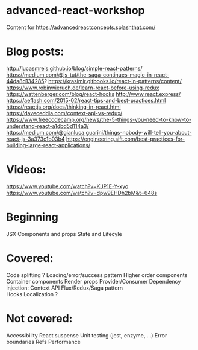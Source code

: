 # advanced-react-workshop
Content for https://advancedreactconcepts.splashthat.com/

# Blog posts: 
http://lucasmreis.github.io/blog/simple-react-patterns/
https://medium.com/@js_tut/the-saga-continues-magic-in-react-44da8d134285?
https://krasimir.gitbooks.io/react-in-patterns/content/
https://www.robinwieruch.de/learn-react-before-using-redux
https://wattenberger.com/blog/react-hooks
http://www.react.express/
https://aeflash.com/2015-02/react-tips-and-best-practices.html
https://reactjs.org/docs/thinking-in-react.html
https://daveceddia.com/context-api-vs-redux/
https://www.freecodecamp.org/news/the-5-things-you-need-to-know-to-understand-react-a1dbd5d114a3/
https://medium.com/@gianluca.guarini/things-nobody-will-tell-you-about-react-js-3a373c1b03b4
https://engineering.sift.com/best-practices-for-building-large-react-applications/

# Videos: 
https://www.youtube.com/watch?v=KJP1E-Y-xyo
https://www.youtube.com/watch?v=dpw9EHDh2bM&t=648s

# Beginning 
JSX 
Components and props 
State and Lifecyle 

# Covered: 
Code splitting ? 
Loading/error/success pattern 
Higher order components 
Container components 
Render props 
Provider/Consumer 
Dependency injection: Context API 
Flux/Redux/Saga pattern  
Hooks 
Localization ? 


# Not covered: 
Accessibility 
React suspense 
Unit testing (jest, enzyme, ...)
Error boundaries 
Refs 
Performance
